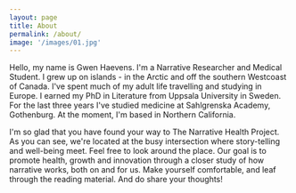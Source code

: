 ```yaml
---
layout: page
title: About
permalink: /about/
image: '/images/01.jpg'
---
```


Hello, my name is Gwen Haevens. I'm a Narrative Researcher and Medical Student. I grew up on islands - in the Arctic and off the southern Westcoast of Canada. I've spent much of my adult life travelling and studying in Europe. I earned my PhD in Literature from Uppsala University in Sweden. For the last three years I've studied medicine at Sahlgrenska Academy, Gothenburg. At the moment, I'm based in Northern California. 



I'm so glad that you have found your way to The Narrative Health Project. As you can see, we're located at the busy intersection where story-telling and well-being meet. Feel free to look around the place. Our goal is to promote health, growth and innovation through a closer study of how narrative works, both on and for us. Make yourself comfortable, and leaf through the reading material.
And do share your thoughts! 


  









